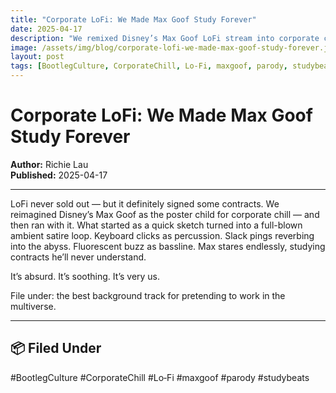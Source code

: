 ```yaml
---
title: "Corporate LoFi: We Made Max Goof Study Forever"
date: 2025-04-17
description: "We remixed Disney’s Max Goof LoFi stream into corporate chill satire."
image: /assets/img/blog/corporate-lofi-we-made-max-goof-study-forever.jpg
layout: post
tags: [BootlegCulture, CorporateChill, Lo-Fi, maxgoof, parody, studybeats]
---
```


# Corporate LoFi: We Made Max Goof Study Forever

**Author:** Richie Lau  
**Published:** 2025-04-17  

---

<p>LoFi never sold out — but it definitely signed some contracts. We reimagined Disney’s Max Goof as the poster child for corporate chill — and then ran with it. What started as a quick sketch turned into a full-blown ambient satire loop. Keyboard clicks as percussion. Slack pings reverbing into the abyss. Fluorescent buzz as bassline. Max stares endlessly, studying contracts he’ll never understand.</p>
<p>It’s absurd. It’s soothing. It’s very us.</p>
<p>File under: the best background track for pretending to work in the multiverse.</p>

---

## 📦 Filed Under
#BootlegCulture #CorporateChill #Lo‑Fi #maxgoof #parody #studybeats
